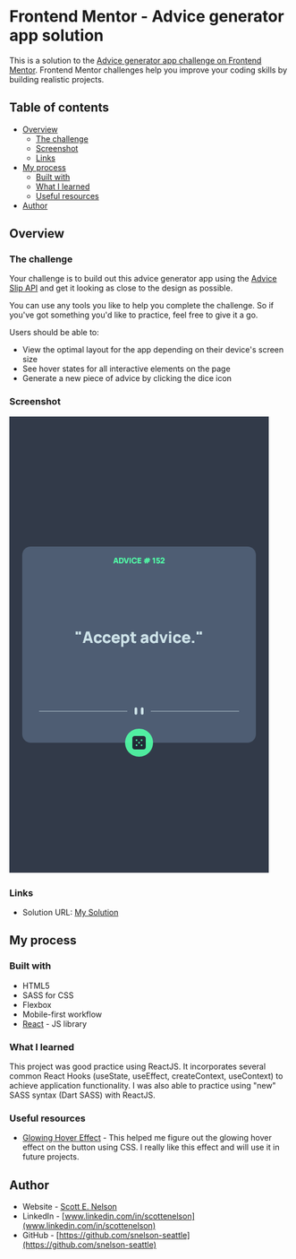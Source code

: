 # Frontend Mentor - Advice generator app solution

This is a solution to the [Advice generator app challenge on Frontend Mentor](https://www.frontendmentor.io/challenges/advice-generator-app-QdUG-13db). Frontend Mentor challenges help you improve your coding skills by building realistic projects.

## Table of contents

- [Overview](#overview)
  - [The challenge](#the-challenge)
  - [Screenshot](#screenshot)
  - [Links](#links)
- [My process](#my-process)
  - [Built with](#built-with)
  - [What I learned](#what-i-learned)
  - [Useful resources](#useful-resources)
- [Author](#author)

## Overview

### The challenge

Your challenge is to build out this advice generator app using the [Advice Slip API](https://api.adviceslip.com) and get it looking as close to the design as possible.

You can use any tools you like to help you complete the challenge. So if you've got something you'd like to practice, feel free to give it a go.

Users should be able to:

- View the optimal layout for the app depending on their device's screen size
- See hover states for all interactive elements on the page
- Generate a new piece of advice by clicking the dice icon
 

### Screenshot

![Running Application](./screenshot.png)

### Links

- Solution URL: [My Solution](https://github.com/snelson-seattle/fm-advice-generator)

## My process

### Built with

- HTML5
- SASS for CSS
- Flexbox
- Mobile-first workflow
- [React](https://reactjs.org/) - JS library

### What I learned

This project was good practice using ReactJS. It incorporates several common React Hooks (useState, useEffect, createContext, useContext) to achieve application functionality. I was also able to practice using "new" SASS syntax (Dart SASS) with ReactJS. 

### Useful resources

- [Glowing Hover Effect](https://codersblock.com/blog/creating-glow-effects-with-css/) - This helped me figure out the glowing hover effect on the button using CSS. I really like this effect and will use it in future projects.

## Author

- Website - [Scott E. Nelson](https://www.scottenelson.com)
- LinkedIn - [www.linkedin.com/in/scottenelson](www.linkedin.com/in/scottenelson)
- GitHub - [https://github.com/snelson-seattle](https://github.com/snelson-seattle)

